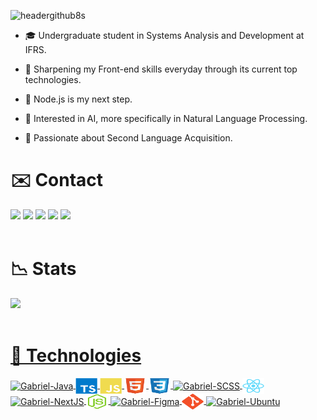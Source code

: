 ![headergithub8s](https://user-images.githubusercontent.com/82886646/157560561-b7ccb57a-16fa-4f65-beb3-1d1d6216e104.gif)


- 🎓 Undergraduate student in Systems Analysis and Development at IFRS.

- 🎨 Sharpening my Front-end skills everyday through its current top technologies.

- 🔭 Node.js is my next step.

- 🤖 Interested in AI, more specifically in Natural Language Processing.

- 💖 Passionate about Second Language Acquisition.

# ✉️ Contact

<div> 
  <a href = "mailto:gabrielmgarcia96@gmail.com"><img src="https://img.shields.io/badge/-Gmail-yellow"></a>
  <a href= "https://instagram.com/gabrielmedeirosg"><img src="https://img.shields.io/badge/-Insta-pink"></a>
  <a href = "https://br.pinterest.com/innerspeaker12"><img src="https://img.shields.io/badge/-Pinterest-red"></a>
  <a href = "https://twitter.com/codeinrainbows"><img src="https://img.shields.io/badge/-Twitter-blue"></a>
  <a href = "https://open.spotify.com/user/gabrielgarcia96"><img src="https://img.shields.io/badge/-Spotify-green"></a>
</div><br>

# 📉 Stats

<div align="left">
  <a href="https://github.com/codinginrainbows">
  <img height="180em" src="https://github-readme-stats.vercel.app/api/top-langs/?username=codinginrainbows&layout=compact&langs_count=7&theme=tokyonight"/>
</div><br>
  
# 🧰 Technologies
 
<div style="display: inline_block">
  <img align="center" alt="Gabriel-Java" height="25" width="35" src="https://cdn.jsdelivr.net/gh/devicons/devicon/icons/java/java-original.svg" />
  <img align="center" alt="Gabriel-Ts" height="25" width="35" src="https://raw.githubusercontent.com/devicons/devicon/master/icons/typescript/typescript-plain.svg">
  <img align="center" alt="Gabriel-Js" height="25" width="35" src="https://raw.githubusercontent.com/devicons/devicon/master/icons/javascript/javascript-plain.svg">
  <img align="center" alt="Gabriel-HTML" height="25" width="35" src="https://raw.githubusercontent.com/devicons/devicon/master/icons/html5/html5-original.svg">
  <img align="center" alt="Gabriel-CSS" height="25" width="35" src="https://raw.githubusercontent.com/devicons/devicon/master/icons/css3/css3-original.svg">
  <img align="center" alt="Gabriel-SCSS" height="25" width="35" src="https://cdn.jsdelivr.net/gh/devicons/devicon/icons/sass/sass-original.svg" />
  <img align="center" alt="Gabriel-React" height="25" width="35" src="https://raw.githubusercontent.com/devicons/devicon/master/icons/react/react-original.svg">
  <img align="center" alt="Gabriel-NextJS" height="25" width="35" src="https://cdn.jsdelivr.net/gh/devicons/devicon/icons/nextjs/nextjs-original.svg" />
  <img align="center" alt="Gabriel-Node" height="25" width="35" src="https://raw.githubusercontent.com/devicons/devicon/master/icons/nodejs/nodejs-original.svg">
  <img align="center" alt="Gabriel-Figma" height="25" width="35" src="https://cdn.jsdelivr.net/gh/devicons/devicon/icons/figma/figma-original.svg" />
  <img align="center" alt="Gabriel-Git" height="25" width="35" src="https://raw.githubusercontent.com/devicons/devicon/master/icons/git/git-original.svg">
  <img align="center" alt="Gabriel-Ubuntu" height="25" width="35" src="https://cdn.jsdelivr.net/gh/devicons/devicon/icons/linux/linux-original.svg" />
</div><br>
